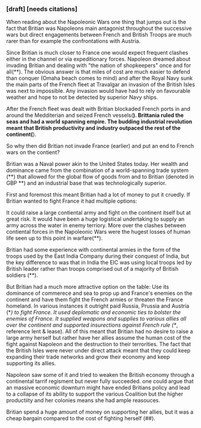 ### [draft] [needs citations]

When reading about the Napoleonic Wars one thing that jumps out is the fact that Britian was Napoleons main antagonist throughout the successive wars but direct engagements between French and British Troops are much rarer than for example the confrontations with Austria.

Since Britian is much closer to France one would expect frequent clashes either in the channel or via expeditionary forces. Napoleon dreamed about invading Britian and dealing with "the nation of shopkeepers" once and for all(**). The obvious answer is that miles of cost are much easier to defend than conquer (Omaha beach comes to mind) and after the Royal Navy sunk the main parts of the French fleet at Travalgar an invasion of the British Isles was next to impossible. Any invasion would have had to rely on favourable weather and hope to not be detected by superior Navy ships.

After the French fleet was dealt with Britian blockaded French ports in and around the Medditerian and seized French vessels(**). Brittania ruled the seas and had a world spanning empire. The budding industrial revolution meant that British productivity and industry outpaced the rest of the continent(**).

So why then did Britian not invade France (earlier) and put an end to French wars on the contient?

Britian was a Naval power akin to the United States today. Her wealth and dominance came from the combination of a world-spanning trade system (**) that allowed for the global flow of goods from and to Britian (denoted in GBP **) and an industrial base that was technologically superior.

First and foremost this meant Britian had a lot of money to put it cruedly.
If Britian wanted to fight France it had multiple options:

It could raise a large contiental army and fight on the continent itself but at great risk. It would have been a huge logistical undertaking to supply an army across the water in enemy terriory. More over the clashes between contiental forces in the Napoleonic Wars were the hugest losses of human life seen up to this point in warfare(**).

Britian had some experience with continental armies in the form of the troops used by the East India Company during their conquest of India, but the key difference to was that in India the EIC was using local troops led by British leader rather than troops comprised out of a majority of British soldiers (**).

But Britian had a much more attractive option on the table:
Use its dominance of commerece and sea to prop up and France's enemies on the continent and have them fight the French armies or threaten the France homeland. In various instances it outright paid Russia, Prussia and Austria (\**) to fight France. It used deplomatic and economic ties to bolster the enemies of France. It supplied weapons and supplies to various allies all over the continent and supported insurections against French rule (\**, reference lent & lease).
All of this meant that Britian had no desire to raise a large army herself but rather have her allies assume the human cost of the fight against Napoleon and the destruction to their terrorities. The fact that the British Isles were never under direct attack meant that they could keep expanding their trade networks and grow their economy and keep supporting its allies.

Napoleon saw some of it and tried to weaken the British economy through a continental tarrif regisment but never fully succeeded. one could argue that an massive economic downturn might have ended Britians policy and lead to a collapse of its ability to support the various Coalition but the higher productiity and her colonies means she had ample reasouces.

Britian spend a huge amount of money on supporting her allies, but it was a cheap bargain compared to the cost of fighting herself (##).
